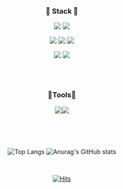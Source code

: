 <div align="center">


### 🌟 Stack 🌟
<img src="https://img.shields.io/badge/unity-000000?style=for-the-badge&logo=unity&logoColor=white"> <img src="https://img.shields.io/badge/unreal-0E1128?style=for-the-badge&logo=unrealengine&logoColor=white">

<img src="https://img.shields.io/badge/C-A8B9CC?style=for-the-badge&logo=C&logoColor=white"> <img src="https://img.shields.io/badge/CSharp-512BD4?style=for-the-badge&logo=csharp&logoColor=white"> <img src="https://img.shields.io/badge/C++-00599C?style=for-the-badge&logo=cplusplus&logoColor=white">

<img src="https://img.shields.io/badge/Photoshop-31A8FF?style=for-the-badge&logo=adobephotoshop&logoColor=white"> <img src="https://img.shields.io/badge/premierepro-9999FF?style=for-the-badge&logo=adobepremierepro&logoColor=white">

<br><br>

### 🔨Tools🔨
[<img src="https://img.shields.io/badge/github-181717?style=for-the-badge&logo=github&logoColor=white">](https://github.com/sumingq)[<img src="https://img.shields.io/badge/velog-20C997?style=for-the-badge&logo=velog&logoColor=white">](https://velog.io/@sumingq) 


<br><br><br>


![Top Langs](https://github-readme-stats.vercel.app/api/top-langs/?username=sumingq&layout=compact) ![Anurag's GitHub stats](https://github-readme-stats.vercel.app/api?username=Sumingq&show_icons=true&theme=graywhite)

<br>

[![Hits](https://hits.seeyoufarm.com/api/count/incr/badge.svg?url=https%3A%2F%2Fgithub.com%2Fsumingq&count_bg=%23DAE0FF&title_bg=%23FACBCB&icon=&icon_color=%23E7E7E7&title=hits&edge_flat=false)]([https://hits.seeyoufarm.com](https://github.com/sumingq)https://github.com/sumingq)
</div>
